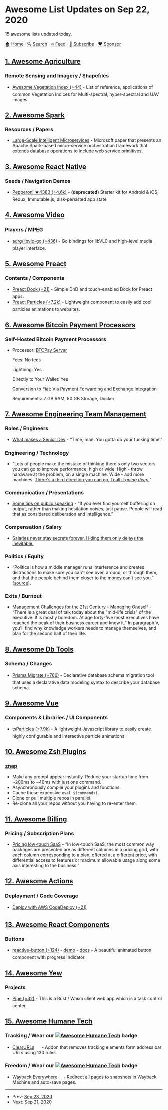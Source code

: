 # Awesome List Updates on Sep 22, 2020

15 awesome lists updated today.

[🏠 Home](/README.md) · [🔍 Search](https://www.trackawesomelist.com/search/) · [🔥 Feed](https://www.trackawesomelist.com/rss.xml) · [📮 Subscribe](https://trackawesomelist.us17.list-manage.com/subscribe?u=d2f0117aa829c83a63ec63c2f&id=36a103854c) · [❤️  Sponsor](https://github.com/sponsors/theowenyoung)



## [1. Awesome Agriculture](/content/brycejohnston/awesome-agriculture/README.md)

### Remote Sensing and Imagery / Shapefiles

*   [Awesome Vegetation Index (⭐44)](https://github.com/px39n/Awesome-Vegetation-Index) - List of reference, applications of common Vegetation Indices for Multi-spectral, hyper-spectral and UAV images.

## [2. Awesome Spark](/content/awesome-spark/awesome-spark/README.md)

### Resources / Papers

*   [Large-Scale Intelligent Microservices](https://arxiv.org/pdf/2009.08044.pdf) - Microsoft paper that presents an Apache Spark-based micro-service orchestration framework that extends database operations to include web service primitives.

## [3. Awesome React Native](/content/jondot/awesome-react-native/README.md)

### Seeds / Navigation Demos

*   [Pepperoni ★4383 (⭐4.6k)](https://github.com/futurice/pepperoni-app-kit) - **(deprecated)** Starter kit for Android & iOS, Redux, Immutable.js, disk-persisted app state

## [4. Awesome Video](/content/krzemienski/awesome-video/README.md)

### Players / MPEG

*   [adrg/libvlc-go (⭐436)](https://github.com/adrg/libvlc-go)  - Go bindings for libVLC and high-level media player interface.

## [5. Awesome Preact](/content/preactjs/awesome-preact/README.md)

### Contents / Components

*   [Preact Dock (⭐21)](https://github.com/TimDaub/preact-touchable-dock) - Simple DnD and touch-enabled Dock for Preact apps.
*   [Preact Particles (⭐7.2k)](https://github.com/matteobruni/tsparticles#preact) - Lightweight component to easily add cool particles animations to websites.

## [6. Awesome Bitcoin Payment Processors](/content/alexk111/awesome-bitcoin-payment-processors/README.md)

### Self-Hosted Bitcoin Payment Processors

- Processor: [BTCPay Server](https://btcpayserver.org/)

  Fees: No fees

  Lightning: Yes

  Directly to Your Wallet: Yes

  Conversion to Fiat: Via [Payment Forwarding](https://www.blockonomics.co/views/payment_forwarding.html) and [Exchange Integration](https://redbtc.org/flows/integrations/kraken-exchange/)

  Requirements: 2 GB RAM, 80 GB Storage, Docker



## [7. Awesome Engineering Team Management](/content/kdeldycke/awesome-engineering-team-management/README.md)

### Roles / Engineers

*   [What makes a Senior Dev](https://news.ycombinator.com/item?id=11341567) - “Time, man. You gotta do your fucking time.”

### Engineering / Technology

*   “Lots of people make the mistake of thinking there's only two vectors you can go to improve performance, high or wide. High - throw hardware at the problem, on a single machine. Wide - add more machines. [There's a third direction you can go, I call it *going deep*.](https://news.ycombinator.com/item?id=8902739)”

### Communication / Presentations

*   [Some tips on public speaking](https://news.ycombinator.com/item?id=6199544) - “If you ever find yourself buffering on output, rather than making hesitation noises, just pause. People will read that as considered deliberation and intelligence.”

### Compensation / Salary

*   [Salaries never stay secrets forever. Hiding them only delays the inevitable.](https://news.ycombinator.com/item?id=2439478)

### Politics / Equity

*   “Politics is how a middle manager runs interference and creates distractions to make sure you can't see over, around, or through them, and that the people behind them closer to the money can't see you.” ([source](https://news.ycombinator.com/item?id=22808280)).

### Exits / Burnout

*   [Management Challenges for the 21st Century - Managing Oneself](http://academic.udayton.edu/lawrenceulrich/LeaderArticles/Drucker%20Managing%20Oneself.pdf) - “There is a great deal of talk today about the "mid-life crisis" of the executive. It is mostly boredom. At age forty-five most executives have reached the peak of their business career and know it.” In paragraph Ⅴ, you'll find why knowledge workers needs to manage themselves, and plan for the second half of their life.

## [8. Awesome Db Tools](/content/mgramin/awesome-db-tools/README.md)

### Schema / Changes

*   [Prisma Migrate (⭐766)](https://github.com/prisma/migrate) - Declarative database schema migration tool that uses a declarative data modeling syntax to describe your database schema.

## [9. Awesome Vue](/content/vuejs/awesome-vue/README.md)

### Components & Libraries / UI Components

*   [tsParticles (⭐7.9k)](https://github.com/matteobruni/tsparticles) - A lightweight Javascript library to easily create highly configurable and interactive particle animations

## [10. Awesome Zsh Plugins](/content/unixorn/awesome-zsh-plugins/README.md)

### [znap](https://github.com/marlonrichert/zsh-snap)

*   Make any prompt appear instantly. Reduce your startup time from \~200ms to \~40ms with just one command.
*   Asynchronously compile your plugins and functions.
*   Cache those expensive `eval $(commands)`.
*   Clone or pull multiple repos in parallel.
*   Re-clone all your repos without you having to re-enter them.

## [11. Awesome Billing](/content/kdeldycke/awesome-billing/README.md)

### Pricing / Subscription Plans

*   [Pricing low-touch SaaS](https://stripe.com/en-in/atlas/guides/saas-pricing) - “In low-touch SaaS, the most common way packages are presented are as different columns in a pricing grid, with each column corresponding to a plan, offered at a different price, with differential access to features or maximum allowable usage along some axis interesting to the business.”

## [12. Awesome Actions](/content/sdras/awesome-actions/README.md)

### Deployment / Code Coverage

*   [Deploy with AWS CodeDeploy (⭐21)](https://github.com/webfactory/create-aws-codedeploy-deployment)

## [13. Awesome React Components](/content/brillout/awesome-react-components/README.md)

### Buttons

*   [reactive-button (⭐124)](https://github.com/arifszn/reactive-button) - [demo](https://arifszn.github.io/reactive-button/docs/playground) - [docs](https://arifszn.github.io/reactive-button) - A beautiful animated button component with progress indicator.

## [14. Awesome Yew](/content/jetli/awesome-yew/README.md)

### Projects

*   [Pipe (⭐32)](https://github.com/pipe-fun/pipe) - This is a Rust / Wasm client web app which is a task control center.

## [15. Awesome Humane Tech](/content/humanetech-community/awesome-humane-tech/README.md)

### Tracking / Wear our   [![Awesome Humane Tech](https://raw.githubusercontent.com/humanetech-community/awesome-humane-tech/main/humane-tech-badge.svg?sanitize=true)](https://github.com/humanetech-community/awesome-humane-tech)   badge

*   [ClearURLs](https://addons.mozilla.org/en-US/firefox/addon/clearurls/) [<img src="https://raw.githubusercontent.com/humanetech-community/awesome-humane-tech/main/logo/gitlab.svg?sanitize=true" width="16"/>](https://gitlab.com/KevinRoebert/ClearUrls/blob/master/README.md) - Addon that removes tracking elements form address bar URLs using 130 rules.

### Freedom / Wear our   [![Awesome Humane Tech](https://raw.githubusercontent.com/humanetech-community/awesome-humane-tech/main/humane-tech-badge.svg?sanitize=true)](https://github.com/humanetech-community/awesome-humane-tech)   badge

*   [Wayback Everywhere](https://gitlab.com/gkrishnaks/WaybackEverywhere-Firefox/blob/master/README.md) [<img src="https://raw.githubusercontent.com/humanetech-community/awesome-humane-tech/main/logo/gitlab.svg?sanitize=true" width="16"/>](https://gitlab.com/gkrishnaks/WaybackEverywhere-Firefox)- Redirect all pages to snapshots in Wayback Machine and auto-save pages.

---

- Prev: [Sep 23, 2020](/content/2020/09/23/README.md)
- Next: [Sep 21, 2020](/content/2020/09/21/README.md)